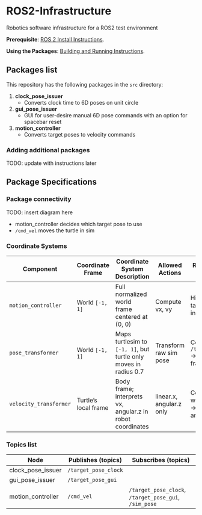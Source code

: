 # ROS2-Infrastructure
Robotics software infrastructure for a ROS2 test environment

**Prerequisite**: [ROS 2 Install Instructions](docs/install_instructions.md).

**Using the Packages**: [Building and Running Instructions](docs/building_and_running_instructions.md).


## Packages list

This repository has the following packages in the `src` directory:

1. **clock_pose_issuer**
    - Converts clock time to 6D poses on unit circle
1. **gui_pose_issuer**
    - GUI for user-desire manual 6D pose commands with an option for spacebar reset
1. **motion_controller**
    - Converts target poses to velocity commands

### Adding additional packages

TODO: update with instructions later

## Package Specifications

### Package connectivity

TODO: insert diagram here
- motion_controller decides which target pose to use
- `/cmd_vel` moves the turtle in sim

### Coordinate Systems

| Component              | Coordinate Frame     | Coordinate System Description                                    | Allowed Actions          | Responsible For                            |
| ---------------------- | -------------------- | ---------------------------------------------------------------- | ------------------------ | ------------------------------------------ |
| `motion_controller`    | World `[-1, 1]`      | Full normalized world frame centered at (0, 0)                   | Compute vx, vy           | High-level target pursuit in global map    |
| `pose_transformer`     | World `[-1, 1]`      | Maps turtlesim to `[-1, 1]`, but turtle only moves in radius 0.7 | Transform raw sim pose   | Convert `/turtle1/pose` → world-frame pose |
| `velocity_transformer` | Turtle’s local frame | Body frame; interprets vx, angular.z in robot coordinates        | linear.x, angular.z only | Convert world vx/vy → linear.x + angular.z |

### Topics list

| Node | Publishes (topics) | Subscribes (topics) |
| --- | --- | --- |
| clock_pose_issuer | `/target_pose_clock` | |
| gui_pose_issuer | `/target_pose_gui` | |
| motion_controller | `/cmd_vel` | `/target_pose_clock`, `/target_pose_gui`, `/sim_pose` |
